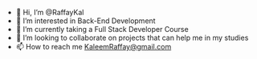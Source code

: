 - 👋 Hi, I’m @RaffayKal
- 👀 I’m interested in Back-End Development 
- 🌱 I’m currently taking a Full Stack Developer Course
- 💞️ I’m looking to collaborate on projects that can help me in my studies
- 📫 How to reach me KaleemRaffay@gmail.com

